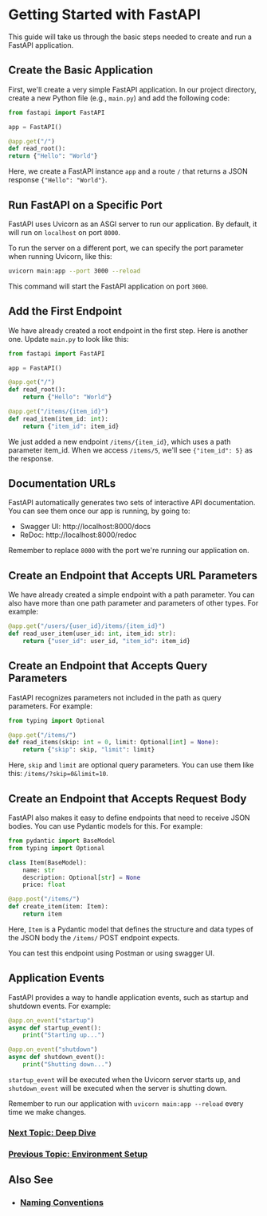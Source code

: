 # Getting Started with FastAPI

This guide will take us through the basic steps needed to create and run a FastAPI application.

## Create the Basic Application

First, we'll create a very simple FastAPI application. In our project directory, create a new Python file (e.g., `main.py`) and add the following code:

```python
from fastapi import FastAPI

app = FastAPI()

@app.get("/")
def read_root():
return {"Hello": "World"}
```

Here, we create a FastAPI instance `app` and a route `/` that returns a JSON response `{"Hello": "World"}`.

## Run FastAPI on a Specific Port

FastAPI uses Uvicorn as an ASGI server to run our application. By default, it will run on `localhost` on port `8000`.

To run the server on a different port, we can specify the port parameter when running Uvicorn, like this:

```bash
uvicorn main:app --port 3000 --reload
```

This command will start the FastAPI application on port `3000`.

## Add the First Endpoint

We have already created a root endpoint in the first step. Here is another one. Update `main.py` to look like this:

```python
from fastapi import FastAPI

app = FastAPI()

@app.get("/")
def read_root():
    return {"Hello": "World"}

@app.get("/items/{item_id}")
def read_item(item_id: int):
    return {"item_id": item_id}
```

We just added a new endpoint `/items/{item_id}`, which uses a path parameter item_id. When we access `/items/5`, we'll see `{"item_id": 5}` as the response.

## Documentation URLs

FastAPI automatically generates two sets of interactive API documentation. You can see them once our app is running, by going to:

- Swagger UI: http://localhost:8000/docs
- ReDoc: http://localhost:8000/redoc

Remember to replace `8000` with the port we're running our application on.

## Create an Endpoint that Accepts URL Parameters

We have already created a simple endpoint with a path parameter. You can also have more than one path parameter and parameters of other types. For example:

```python
@app.get("/users/{user_id}/items/{item_id}")
def read_user_item(user_id: int, item_id: str):
    return {"user_id": user_id, "item_id": item_id}
```

## Create an Endpoint that Accepts Query Parameters

FastAPI recognizes parameters not included in the path as query parameters. For example:

```python
from typing import Optional

@app.get("/items/")
def read_items(skip: int = 0, limit: Optional[int] = None):
    return {"skip": skip, "limit": limit}
```

Here, `skip` and `limit` are optional query parameters. You can use them like this: `/items/?skip=0&limit=10`.

## Create an Endpoint that Accepts Request Body

FastAPI also makes it easy to define endpoints that need to receive JSON bodies. You can use Pydantic models for this. For example:

```python
from pydantic import BaseModel
from typing import Optional

class Item(BaseModel):
    name: str
    description: Optional[str] = None
    price: float

@app.post("/items/")
def create_item(item: Item):
    return item
```

Here, `Item` is a Pydantic model that defines the structure and data types of the JSON body the `/items/` POST endpoint expects.

You can test this endpoint using Postman or using swagger UI.

## Application Events

FastAPI provides a way to handle application events, such as startup and shutdown events. For example:

```python
@app.on_event("startup")
async def startup_event():
    print("Starting up...")

@app.on_event("shutdown")
async def shutdown_event():
    print("Shutting down...")
```

`startup_event` will be executed when the Uvicorn server starts up, and `shutdown_event` will be executed when the server is shutting down.

Remember to run our application with `uvicorn main:app --reload` every time we make changes.

### [Next Topic: Deep Dive](/docs/deep_dive/Deep_Dive.md)

### [Previous Topic: Environment Setup](/docs/Environment_Setup.md)

## Also See

- ### [Naming Conventions](/docs/standard/Naming_Conventions.md)
